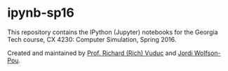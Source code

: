 # ipynb-sp16

This repository contains the IPython (Jupyter) notebooks for the Georgia Tech course,
CX 4230: Computer Simulation, Spring 2016.

Created and maintained by
  [Prof. Richard (Rich) Vuduc](http://vuduc.org)
and
  [Jordi Wolfson-Pou](https://www.linkedin.com/in/jordi-wolfson-pou-6b3b448b).
